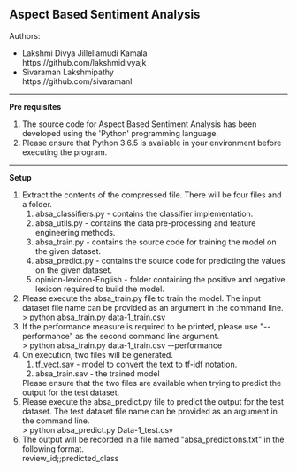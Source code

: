 Aspect Based Sentiment Analysis
---------------------

Authors: 
<ul>
  <li>
      Lakshmi Divya Jillellamudi Kamala<br>https://github.com/lakshmidivyajk
  </li>
  <li>
      Sivaraman Lakshmipathy<br>https://github.com/sivaramanl
  </li>
</ul>
<hr>

<b>Pre requisites</b>
1. The source code for Aspect Based Sentiment Analysis has been developed using the 'Python' programming language.
2. Please ensure that Python 3.6.5 is available in your environment before executing the program.
-------------------

<b>Setup</b>
<ol>
  <li>
    Extract the contents of the compressed file. There will be four files and a folder.
    <ol>
      <li>absa_classifiers.py - contains the classifier implementation.</li>
      <li>absa_utils.py - contains the data pre-processing and feature engineering methods.</li>
      <li>absa_train.py - contains the source code for training the model on the given dataset.</li>
      <li>absa_predict.py - contains the source code for predicting the values on the given dataset.</li>
      <li>opinion-lexicon-English - folder containing the positive and negative lexicon required to build the model.</li>
    </ol>
  </li>
  <li>
    Please execute the absa_train.py file to train the model. The input dataset file name can be provided as an argument in the command line.
    <br>
    > python absa_train.py data-1_train.csv
  </li>
  <li>
    If the performance measure is required to be printed, please use "--performance" as the second command line argument.
    <br>
    > python absa_train.py data-1_train.csv --performance
  </li>
  <li>
    On execution, two files will be generated.
    <ol>
      <li>tf_vect.sav - model to convert the text to tf-idf notation.</li>
      <li>absa_train.sav - the trained model</li>
    </ol>
    Please ensure that the two files are available when trying to predict the output for the test dataset.
  </li>
  <li>
    Please execute the absa_predict.py file to predict the output for the test dataset. The test dataset file name can be provided as an argument in the command line.
    <br>
    > python absa_predict.py Data-1_test.csv
    <br>
  </li>
  <li>
    The output will be recorded in a file named "absa_predictions.txt" in the following format.
    <br>
    review_id;;predicted_class
  </li>
 </ol>
